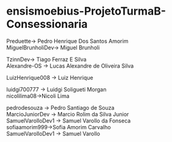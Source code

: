 # ensismoebius-ProjetoTurmaB-Consessionaria
Preduette-> Pedro Henrique Dos Santos Amorim    
MiguelBrunholiDev-> Miguel Brunholi  

TzinnDev-> Tiago Ferraz E Silva  
Alexandre-OS -> Lucas Alexandre de Oliveira Silva  

LuizHenrique008 -> Luiz Henrique  

luidgi700777 -> Luidgi Soligueti Morgan  
nicolilima08->Nicoli Lima  

pedrodesouza -> Pedro Santiago de Souza  
MarcioJuniorDev -> Marcio Rolim da Silva Junior  
SamuelVarolloDev1 -> Samuel Varollo da Fonseca  
sofiaamorim999->Sofia Amorim Carvalho  
SamuelVarolloDev1 -> Samuel Varollo  
